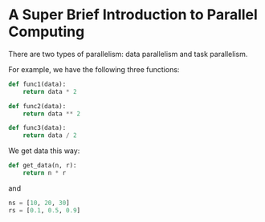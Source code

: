 # A Super Brief Introduction to Parallel Computing 

There are two types of parallelism: data parallelism and task parallelism. 

For example, we have the following three functions:

```python
def func1(data):
    return data * 2

def func2(data):
    return data ** 2

def func3(data):
    return data / 2
```

We get data this way:

```py
def get_data(n, r):
    return n * r
```

and

```py
ns = [10, 20, 30]
rs = [0.1, 0.5, 0.9]
```